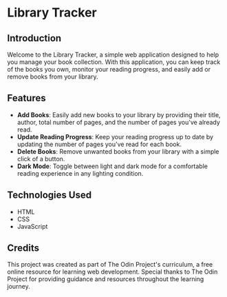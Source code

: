 # Library Tracker

## Introduction
Welcome to the Library Tracker, a simple web application designed to help you manage your book collection. With this application, you can keep track of the books you own, monitor your reading progress, and easily add or remove books from your library.

## Features
- **Add Books**: Easily add new books to your library by providing their title, author, total number of pages, and the number of pages you've already read.
- **Update Reading Progress**: Keep your reading progress up to date by updating the number of pages you've read for each book.
- **Delete Books**: Remove unwanted books from your library with a simple click of a button.
- **Dark Mode**: Toggle between light and dark mode for a comfortable reading experience in any lighting condition.

## Technologies Used
- HTML
- CSS
- JavaScript

## Credits
This project was created as part of The Odin Project's curriculum, a free online resource for learning web development. Special thanks to The Odin Project for providing guidance and resources throughout the learning journey.
